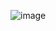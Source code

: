 ![image](https://cdn.discordapp.com/attachments/971248037466873908/1000630588350402620/unknown.png) 
